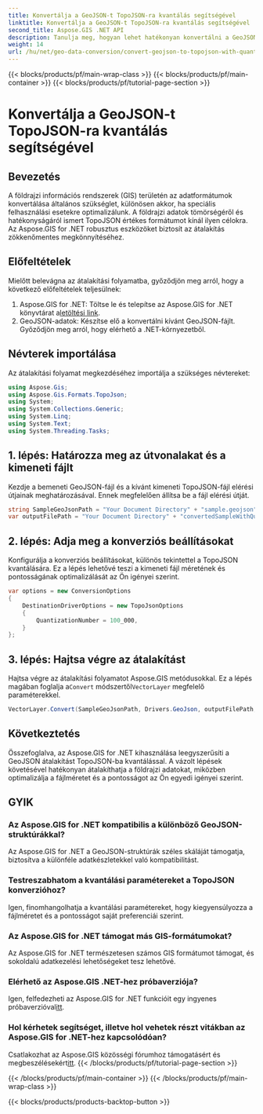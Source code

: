 ```yaml
---
title: Konvertálja a GeoJSON-t TopoJSON-ra kvantálás segítségével
linktitle: Konvertálja a GeoJSON-t TopoJSON-ra kvantálás segítségével
second_title: Aspose.GIS .NET API
description: Tanulja meg, hogyan lehet hatékonyan konvertálni a GeoJSON-t TopoJSON-ba kvantálás segítségével az Aspose.GIS for .NET használatával, optimalizálva a fájlméretet és a pontosságot.
weight: 14
url: /hu/net/geo-data-conversion/convert-geojson-to-topojson-with-quantization/
---
```


{{< blocks/products/pf/main-wrap-class >}}
{{< blocks/products/pf/main-container >}}
{{< blocks/products/pf/tutorial-page-section >}}

# Konvertálja a GeoJSON-t TopoJSON-ra kvantálás segítségével

## Bevezetés
A földrajzi információs rendszerek (GIS) területén az adatformátumok konvertálása általános szükséglet, különösen akkor, ha speciális felhasználási esetekre optimalizálunk. A földrajzi adatok tömörségéről és hatékonyságáról ismert TopoJSON értékes formátumot kínál ilyen célokra. Az Aspose.GIS for .NET robusztus eszközöket biztosít az átalakítás zökkenőmentes megkönnyítéséhez.
## Előfeltételek
Mielőtt belevágna az átalakítási folyamatba, győződjön meg arról, hogy a következő előfeltételek teljesülnek:
1.  Aspose.GIS for .NET: Töltse le és telepítse az Aspose.GIS for .NET könyvtárat a[letöltési link](https://releases.aspose.com/gis/net/).
2. GeoJSON-adatok: Készítse elő a konvertálni kívánt GeoJSON-fájlt. Győződjön meg arról, hogy elérhető a .NET-környezetből.

## Névterek importálása
Az átalakítási folyamat megkezdéséhez importálja a szükséges névtereket:
```csharp
using Aspose.Gis;
using Aspose.Gis.Formats.TopoJson;
using System;
using System.Collections.Generic;
using System.Linq;
using System.Text;
using System.Threading.Tasks;
```
## 1. lépés: Határozza meg az útvonalakat és a kimeneti fájlt
Kezdje a bemeneti GeoJSON-fájl és a kívánt kimeneti TopoJSON-fájl elérési útjainak meghatározásával. Ennek megfelelően állítsa be a fájl elérési útját.
```csharp
string SampleGeoJsonPath = "Your Document Directory" + "sample.geojson";
var outputFilePath = "Your Document Directory" + "convertedSampleWithQuantization_out.topojson";
```
## 2. lépés: Adja meg a konverziós beállításokat
Konfigurálja a konverziós beállításokat, különös tekintettel a TopoJSON kvantálására. Ez a lépés lehetővé teszi a kimeneti fájl méretének és pontosságának optimalizálását az Ön igényei szerint.
```csharp
var options = new ConversionOptions
{
    DestinationDriverOptions = new TopoJsonOptions
    {
        QuantizationNumber = 100_000,
    }
};
```
## 3. lépés: Hajtsa végre az átalakítást
 Hajtsa végre az átalakítási folyamatot Aspose.GIS metódusokkal. Ez a lépés magában foglalja a`Convert` módszertől`VectorLayer` megfelelő paraméterekkel.
```csharp
VectorLayer.Convert(SampleGeoJsonPath, Drivers.GeoJson, outputFilePath, Drivers.TopoJson, options);
```

## Következtetés
Összefoglalva, az Aspose.GIS for .NET kihasználása leegyszerűsíti a GeoJSON átalakítást TopoJSON-ba kvantálással. A vázolt lépések követésével hatékonyan átalakíthatja a földrajzi adatokat, miközben optimalizálja a fájlméretet és a pontosságot az Ön egyedi igényei szerint.
## GYIK
### Az Aspose.GIS for .NET kompatibilis a különböző GeoJSON-struktúrákkal?
Az Aspose.GIS for .NET a GeoJSON-struktúrák széles skáláját támogatja, biztosítva a különféle adatkészletekkel való kompatibilitást.
### Testreszabhatom a kvantálási paramétereket a TopoJSON konverzióhoz?
Igen, finomhangolhatja a kvantálási paramétereket, hogy kiegyensúlyozza a fájlméretet és a pontosságot saját preferenciái szerint.
### Az Aspose.GIS for .NET támogat más GIS-formátumokat?
Az Aspose.GIS for .NET természetesen számos GIS formátumot támogat, és sokoldalú adatkezelési lehetőségeket tesz lehetővé.
### Elérhető az Aspose.GIS .NET-hez próbaverziója?
 Igen, felfedezheti az Aspose.GIS for .NET funkcióit egy ingyenes próbaverzióval[itt](https://releases.aspose.com/).
### Hol kérhetek segítséget, illetve hol vehetek részt vitákban az Aspose.GIS for .NET-hez kapcsolódóan?
 Csatlakozhat az Aspose.GIS közösségi fórumhoz támogatásért és megbeszélésekért[itt](https://forum.aspose.com/c/gis/33).
{{< /blocks/products/pf/tutorial-page-section >}}

{{< /blocks/products/pf/main-container >}}
{{< /blocks/products/pf/main-wrap-class >}}

{{< blocks/products/products-backtop-button >}}
